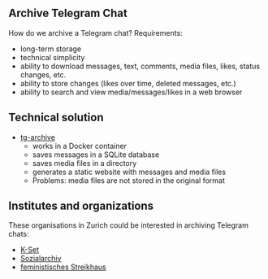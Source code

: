 ## Archive Telegram Chat

How do we archive a Telegram chat? Requirements:

- long-term storage
- technical simplicity
- ability to download messages, text, comments, media files, likes, status changes, etc.
- ability to store changes (likes over time, deleted messages, etc.)
- ability to search and view media/messages/likes in a web browser

## Technical solution

- [tg-archive](https://github.com/osintukraine/tg-archive)
  - works in a Docker container
  - saves messages in a SQLite database
  - saves media files in a directory
  - generates a static website with messages and media files
  - Problems: media files are not stored in the original format

## Institutes and organizations

These organisations in Zurich could be interested in archiving Telegram chats:

- [K-Set](https://www.k-set.net/)
- [Sozialarchiv](https://www.sozialarchiv.ch/)
- [feministisches Streikhaus](https://streikhaus.ch/)
